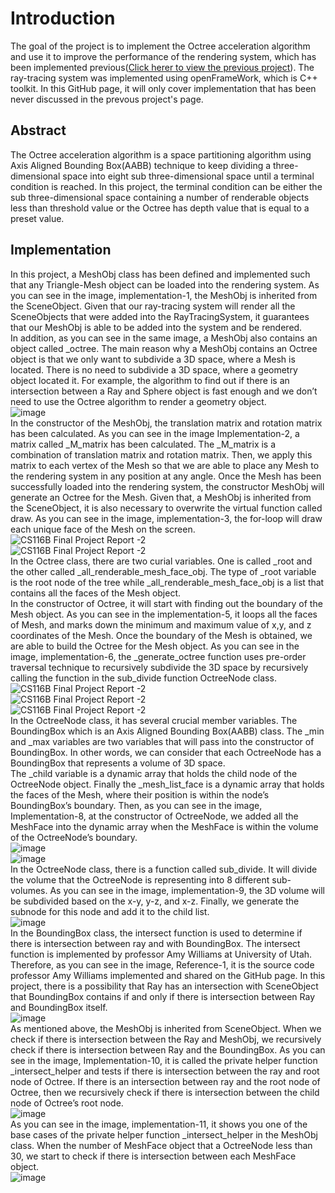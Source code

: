 # Introduction
The goal of the project is to implement the Octree acceleration algorithm and use it to improve the performance of the rendering system, which has been implemented previous([Click herer to view the previous project](https://github.com/lihing1994/Rendering-image)). The ray-tracing system was implemented using openFrameWork, which is C++ toolkit. In this GitHub page, it will only cover implementation that has been never discussed in the prevous project's page.

## Abstract
The Octree acceleration algorithm is a space partitioning algorithm using Axis Aligned Bounding Box(AABB) technique to keep dividing a three-dimensional space into eight sub three-dimensional space until a terminal condition is reached. In this project, the terminal condition can be either the sub three-dimensional space containing a number of renderable objects less than threshold value or the Octree has depth value that is equal to a preset value. 

## Implementation
In this project, a MeshObj class has been defined and implemented such that any Triangle-Mesh object can be loaded into the rendering system. As you can see in the image, implementation-1, the MeshObj is inherited from the SceneObject. Given that our ray-tracing system will render all the SceneObjects that were added into the RayTracingSystem, it guarantees that our MeshObj is able to be added into the system and be rendered. <br />
In addition, as you can see in the same image, a MeshObj also contains an object called _octree. The main reason why a MeshObj contains an Octree object is that we only want to subdivide a 3D space, where a Mesh is located. There is no need to subdivide a 3D space, where a geometry object located it. For example, the algorithm to find out if there is an intersection between a Ray and Sphere object is fast enough and we don’t need to use the Octree algorithm to render a geometry object.  
    ![image](https://user-images.githubusercontent.com/25276186/126746407-4b4fd22d-1875-4d0e-be5c-548ba4bddefa.png) <br />
In the constructor of the MeshObj, the translation matrix and rotation matrix has been
calculated. As you can see in the image Implementation-2, a matrix called _M_matrix has
been calculated. The _M_matrix is a combination of translation matrix and rotation matrix.
Then, we apply this matrix to each vertex of the Mesh so that we are able to
place any Mesh to the rendering system in any position at any angle. Once the Mesh has been
successfully loaded into the rendering system, the constructor MeshObj will generate an
Octree for the Mesh. Given that, a MeshObj is inherited from the SceneObject, it is also
necessary to overwrite the virtual function called draw. As you can see in the image,
implementation-3, the for-loop will draw each unique face of the Mesh on the screen.
 ![CS116B Final Project Report -2](https://user-images.githubusercontent.com/25276186/126746527-e15c9ea9-3d2a-4ba7-bba7-b6a86b42df1f.jpg) <br/>
 ![CS116B Final Project Report -2](https://user-images.githubusercontent.com/25276186/126746685-7baf372a-963b-401c-be17-1c916121749d.jpg) <br/>
In the Octree class, there are two curial variables. One is called _root and the other
called _all_renderable_mesh_face_obj. The type of _root variable is the root node of the tree
while _all_renderable_mesh_face_obj is a list that contains all the faces of the Mesh object.
<br/>
In the constructor of Octree, it will start with finding out the boundary of the Mesh
object. As you can see in the implementation-5, it loops all the faces of Mesh, and marks
down the minimum and maximum value of x,y, and z coordinates of the Mesh. Once the
boundary of the Mesh is obtained, we are able to build the Octree for the Mesh object. As
you can see in the image, implementation-6, the _generate_octree function uses pre-order
traversal technique to recursively subdivide the 3D space by recursively calling the function
in the sub_divide function OctreeNode class. <br/>
![CS116B Final Project Report -2](https://user-images.githubusercontent.com/25276186/126746725-4dcb9c21-e2b3-4390-8446-a06a95ba5246.jpg) <br />
![CS116B Final Project Report -2](https://user-images.githubusercontent.com/25276186/126746729-8577f2e3-55d9-4888-8b46-ecfc9398e0ad.jpg)<br />
![CS116B Final Project Report -2](https://user-images.githubusercontent.com/25276186/126746739-8d9409c9-3958-46f9-bbe5-77c30388e306.jpg)<br />
In the OctreeNode class, it has several crucial member variables. The BoundingBox
which is an Axis Aligned Bounding Box(AABB) class. The _min and _max variables are
two variables that will pass into the constructor of BoundingBox. In other words, we can
consider that each OctreeNode has a BoundingBox that represents a volume of 3D space.
<br/>
The _child variable is a dynamic array that holds the child node of the OctreeNode
object. Finally the _mesh_list_face is a dynamic array that holds the faces of the Mesh,
where their position is within the node’s BoundingBox’s boundary. Then, as you can see in
the image, Implementation-8, at the constructor of OctreeNode, we added all the MeshFace
into the dynamic array when the MeshFace is within the volume of the OctreeNode’s
boundary.<br/>
![image](https://user-images.githubusercontent.com/25276186/126746813-0df032f2-111d-4503-9218-f144770bee02.png) <br/>
![image](https://user-images.githubusercontent.com/25276186/126746818-229eb868-db49-4709-86d9-34d7d94f5349.png)<br/>
In the OctreeNode class, there is a function called sub_divide. It will divide the
volume that the OctreeNode is representing into 8 different sub-volumes. As you can see in
the image, implementation-9, the 3D volume will be subdivided based on the x-y, y-z, and
x-z. Finally, we generate the subnode for this node and add it to the child list.<br/>
![image](https://user-images.githubusercontent.com/25276186/126746854-e0ede7be-265a-4873-95fc-9d72697bdd8e.png) <br/>
In the BoundingBox class, the intersect function is used to determine if there is
intersection between ray and with BoundingBox. The intersect function is implemented by
professor Amy Williams at University of Utah. Therefore, as you can see in the image,
Reference-1, it is the source code professor Amy Williams implemented and shared on the
GitHub page. In this project, there is a possibility that Ray has an intersection with
SceneObject that BoundingBox contains if and only if there is intersection between Ray and
BoundingBox itself.<br/>
![image](https://user-images.githubusercontent.com/25276186/126746888-74041550-9307-4575-bcc0-1ca0da9bd7ac.png)<br/>
As mentioned above, the MeshObj is inherited from SceneObject. When we check if
there is intersection between the Ray and MeshObj, we recursively check if there is
intersection between Ray and the BoundingBox. As you can see in the image,
Implementation-10, it is called the private helper function _intersect_helper and tests if there
is intersection between the ray and root node of Octree. If there is an intersection between ray
and the root node of Octree, then we recursively check if there is intersection between the
child node of Octree’s root node.<br/>
![image](https://user-images.githubusercontent.com/25276186/126746922-dab3174a-9ac0-4087-8d53-e4d746242345.png)<br/>
As you can see in the image, implementation-11, it shows you one of the base cases
of the private helper function _intersect_helper in the MeshObj class. When the number of
MeshFace object that a OctreeNode less than 30, we start to check if there is intersection
between each MeshFace object.<br/>
![image](https://user-images.githubusercontent.com/25276186/126746955-a4101cc3-06c0-4c79-be3e-34e98171ca37.png)<br/>



